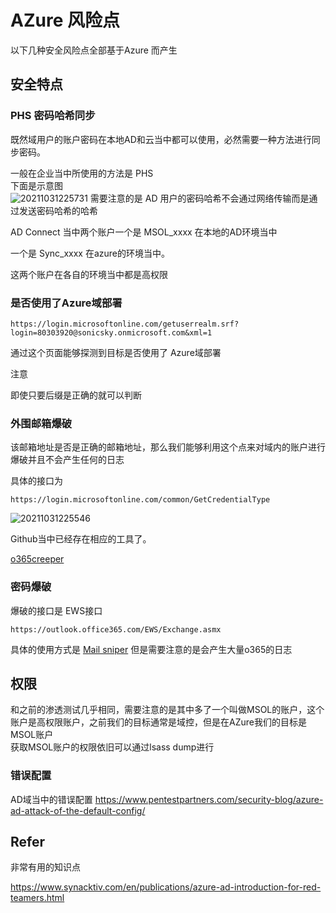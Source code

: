 # AZure 风险点   

以下几种安全风险点全部基于Azure 而产生 

## 安全特点  
### PHS 密码哈希同步

既然域用户的账户密码在本地AD和云当中都可以使用，必然需要一种方法进行同步密码。 

一般在企业当中所使用的方法是 PHS    
下面是示意图    
![20211031225731](https://picsfor.oss-cn-shenzhen.aliyuncs.com/blogs/imgs/20211031225731.png)
需要注意的是 AD 用户的密码哈希不会通过网络传输而是通过发送密码哈希的哈希  

AD Connect 当中两个账户一个是 MSOL_xxxx  在本地的AD环境当中

一个是 Sync_xxxx 在azure的环境当中。  

这两个账户在各自的环境当中都是高权限   



### 是否使用了Azure域部署 

```
https://login.microsoftonline.com/getuserrealm.srf?login=80303920@sonicsky.onmicrosoft.com&xml=1
```

通过这个页面能够探测到目标是否使用了 Azure域部署  

注意 

即使只要后缀是正确的就可以判断 



### 外围邮箱爆破  

该邮箱地址是否是正确的邮箱地址，那么我们能够利用这个点来对域内的账户进行爆破并且不会产生任何的日志  

具体的接口为 

```
https://login.microsoftonline.com/common/GetCredentialType
```
![20211031225546](https://picsfor.oss-cn-shenzhen.aliyuncs.com/blogs/imgs/20211031225546.png)       

Github当中已经存在相应的工具了。    

[o365creeper](https://github.com/LMGsec/o365creeper)

### 密码爆破

爆破的接口是 EWS接口  

```
https://outlook.office365.com/EWS/Exchange.asmx
```

具体的使用方式是 [Mail sniper](https://github.com/dafthack/MailSniper)
但是需要注意的是会产生大量o365的日志  

## 
## 权限  
和之前的渗透测试几乎相同，需要注意的是其中多了一个叫做MSOL的账户，这个账户是高权限账户，之前我们的目标通常是域控，但是在AZure我们的目标是 MSOL账户   
获取MSOL账户的权限依旧可以通过lsass dump进行 

### 错误配置  
AD域当中的错误配置 
https://www.pentestpartners.com/security-blog/azure-ad-attack-of-the-default-config/



## Refer 

非常有用的知识点  

https://www.synacktiv.com/en/publications/azure-ad-introduction-for-red-teamers.html

